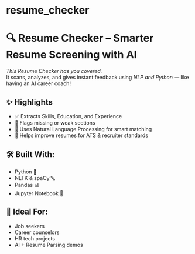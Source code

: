 # resume_checker
# 🔍 Resume Checker – Smarter Resume Screening with AI

*This Resume Checker has you covered.*  
It scans, analyzes, and gives instant feedback using *NLP and Python* — like having an AI career coach!

## ✨ Highlights
- ✅ Extracts Skills, Education, and Experience
- 🚫 Flags missing or weak sections
- 🧠 Uses Natural Language Processing for smart matching
- 🎯 Helps improve resumes for ATS & recruiter standards

## 🛠 Built With:
- Python 🐍  
- NLTK & spaCy 🔤  
- Pandas 📊  
- Jupyter Notebook 📘

## 📂 Ideal For:
- Job seekers  
- Career counselors  
- HR tech projects  
- AI + Resume Parsing demos
